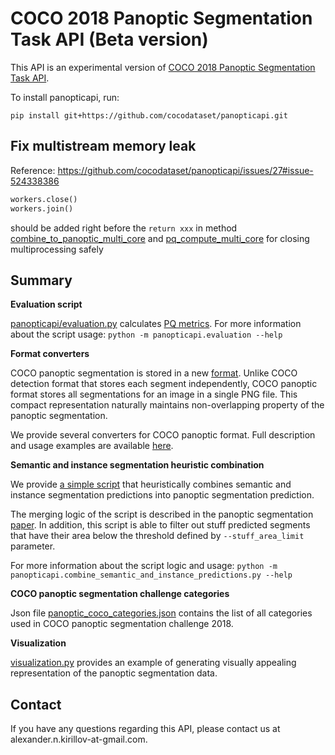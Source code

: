 # COCO 2018 Panoptic Segmentation Task API (Beta version)
This API is an experimental version of [COCO 2018 Panoptic Segmentation Task API](http://cocodataset.org/#panoptic-2018).

To install panopticapi, run:
```
pip install git+https://github.com/cocodataset/panopticapi.git
```
## Fix multistream memory leak
Reference: https://github.com/cocodataset/panopticapi/issues/27#issue-524338386

```python
workers.close()
workers.join()
```

should be added right before the `return xxx` in method [combine_to_panoptic_multi_core](panopticapi/combine_semantic_and_instance_predictions.py) and [pq_compute_multi_core](panopticapi/evaluation.py) for closing multiprocessing safely


## Summary
**Evaluation script**

[panopticapi/evaluation.py](panopticapi/evaluation.py) calculates [PQ metrics](http://cocodataset.org/#panoptic-eval).
For more information about the script usage: `python -m panopticapi.evaluation --help`

**Format converters**

COCO panoptic segmentation is stored in a new [format](http://cocodataset.org/#format-data). Unlike COCO detection format that stores each segment independently, COCO panoptic format stores all segmentations for an image in a single PNG file. This compact representation naturally maintains non-overlapping property of the panoptic segmentation.

We provide several converters for COCO panoptic format. Full description and usage examples are available [here](https://github.com/cocodataset/panopticapi/blob/master/CONVERTERS.md).

**Semantic and instance segmentation heuristic combination**

We provide [a simple script](panopticapi/combine_semantic_and_instance_predictions.py)
that heuristically combines semantic and instance segmentation predictions into panoptic segmentation prediction.

The merging logic of the script is described in the panoptic segmentation [paper](https://arxiv.org/abs/1801.00868).
In addition, this script is able to filter out stuff predicted segments that have their area below the threshold defined by `--stuff_area_limit` parameter.

For more information about the script logic and usage: `python -m panopticapi.combine_semantic_and_instance_predictions.py --help`

**COCO panoptic segmentation challenge categories**

Json file [panoptic_coco_categories.json](panoptic_coco_categories.json) contains the list of all categories used in COCO panoptic segmentation challenge 2018.

**Visualization**

[visualization.py](visualization.py) provides an example of generating visually appealing representation of the panoptic segmentation data.

## Contact
If you have any questions regarding this API, please contact us at alexander.n.kirillov-at-gmail.com.

